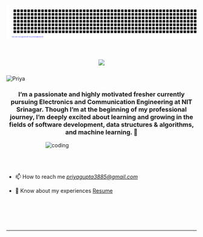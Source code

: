 ![gitartwork](gitartwork.svg)

<h1 align="center">
    <img src="https://readme-typing-svg.herokuapp.com/?font=Righteous&size=35&center=true&vCenter=true&width=500&height=70&duration=4000&lines=Hi+There!+👋;+I'm+Priya+Gupta;" />
</h1>
<p align="left"> <img src="https://komarev.com/ghpvc/?username=Priya-0217&label=Profile%20views&color=0e75b6&style=flat" alt="Priya" /> </p>
<h3 align="center">I’m a passionate and highly motivated fresher currently pursuing Electronics and Communication Engineering at NIT Srinagar. Though I’m at the beginning of my professional journey, I’m deeply excited about learning and growing in the fields of software development, data structures & algorithms, and machine learning. 📍</h3>
<img align="right" width="400" alt="coding"  src="https://user-images.githubusercontent.com/74038190/221352975-94759904-aa4c-4032-a8ab-b546efb9c478.gif">


<br><br><br><br>
- 📫 How to reach me *priyagupta3885@gmail.com*

- 📄 Know about my experiences [Resume](##)

<br><br><br><br>
<hr>
